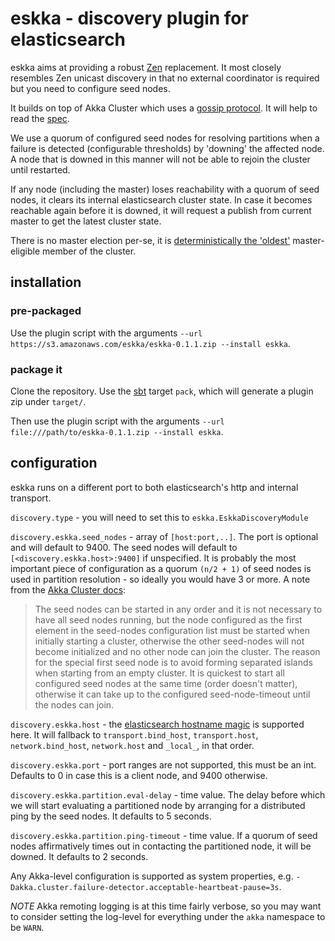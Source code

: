 # eskka - discovery plugin for elasticsearch

eskka aims at providing a robust [Zen](http://www.elasticsearch.org/guide/en/elasticsearch/reference/current/modules-discovery-zen.html) replacement. It most closely resembles Zen unicast discovery in that no external coordinator is required but you need to configure seed nodes. 

It builds on top of Akka Cluster which uses a [gossip protocol](http://en.wikipedia.org/wiki/Gossip_protocol). It will help to read the [spec](http://doc.akka.io/docs/akka/snapshot/common/cluster.html#cluster).

We use a quorum of configured seed nodes for resolving partitions when a failure is detected (configurable thresholds) by 'downing' the affected node. A node that is downed in this manner will not be able to rejoin the cluster until restarted.

If any node (including the master) loses reachability with a quorum of seed nodes, it clears its internal elasticsearch cluster state. In case it becomes reachable again before it is downed, it will request a publish from current master to get the latest cluster state.

There is no master election per-se, it is [deterministically the 'oldest'](http://doc.akka.io/docs/akka/snapshot/contrib/cluster-singleton.html) master-eligible member of the cluster.

## installation

### pre-packaged

Use the plugin script with the arguments `--url https://s3.amazonaws.com/eskka/eskka-0.1.1.zip --install eskka`.

### package it

Clone the repository. Use the [sbt](http://www.scala-sbt.org/#install) target `pack`, which will generate a plugin zip under `target/`. 

Then use the plugin script with the arguments `--url file:///path/to/eskka-0.1.1.zip --install eskka`.

## configuration

eskka runs on a different port to both elasticsearch's http and internal transport.

`discovery.type` - you will need to set this to `eskka.EskkaDiscoveryModule`

`discovery.eskka.seed_nodes` - array of `[host:port,..]`. The port is optional and will default to 9400. The seed nodes will default to `[<discovery.eskka.host>:9400]` if unspecified. It is probably the most important piece of configuration as a quorum `(n/2 + 1)` of seed nodes is used in partition resolution - so ideally you would have 3 or more. A note from the [Akka Cluster docs](http://doc.akka.io/docs/akka/snapshot/java/cluster-usage.html#Joining_to_Seed_Nodes):

> The seed nodes can be started in any order and it is not necessary to have all seed nodes running, but the node configured as the first element in the seed-nodes configuration list must be started when initially starting a cluster, otherwise the other seed-nodes will not become initialized and no other node can join the cluster. The reason for the special first seed node is to avoid forming separated islands when starting from an empty cluster. It is quickest to start all configured seed nodes at the same time (order doesn't matter), otherwise it can take up to the configured seed-node-timeout until the nodes can join.

`discovery.eskka.host` - the [elasticsearch hostname magic](http://www.elasticsearch.org/guide/en/elasticsearch/reference/current/modules-network.html#modules-network) is supported here. It will fallback to `transport.bind_host`, `transport.host`, `network.bind_host`, `network.host` and `_local_`, in that order.

`discovery.eskka.port` - port ranges are not supported, this must be an int. Defaults to 0 in case this is a client node, and 9400 otherwise.

`discovery.eskka.partition.eval-delay` - time value. The delay before which we will start evaluating a partitioned node by arranging for a distributed ping by the seed nodes. It defaults to 5 seconds.

`discovery.eskka.partition.ping-timeout` - time value. If a quorum of seed nodes affirmatively times out in contacting the partitioned node, it will be downed. It defaults to 2 seconds.

Any Akka-level configuration is supported as system properties, e.g. `-Dakka.cluster.failure-detector.acceptable-heartbeat-pause=3s`.

*NOTE* Akka remoting logging is at this time fairly verbose, so you may want to consider setting the log-level for everything under the `akka` namespace to be `WARN`.
